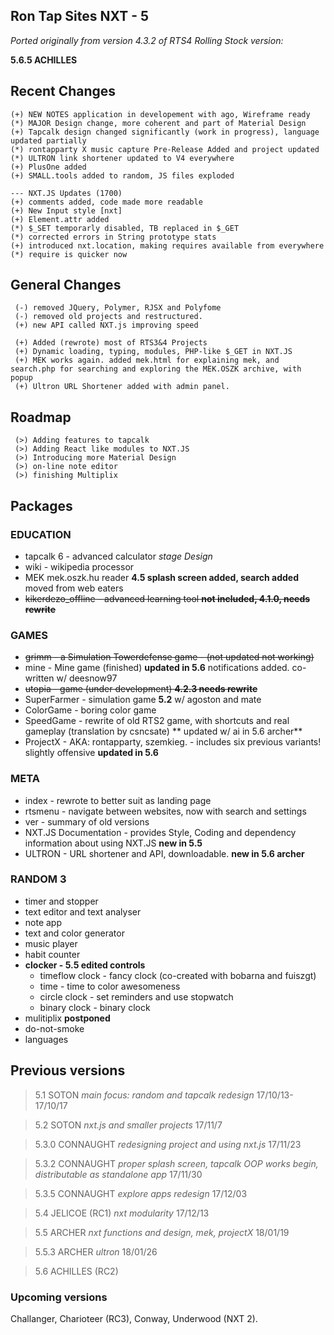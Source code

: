 

## Ron Tap Sites NXT - 5 
*Ported originally from version 4.3.2 of RTS4*
*Rolling Stock version:*

**5.6.5 ACHILLES**

## Recent Changes
```
(+) NEW NOTES application in developement with ago, Wireframe ready
(*) MAJOR Design change, more coherent and part of Material Design
(+) Tapcalk design changed significantly (work in progress), language updated partially
(*) rontapparty X music capture Pre-Release Added and project updated
(*) ULTRON link shortener updated to V4 everywhere
(+) PlusOne added
(+) SMALL.tools added to random, JS files exploded
 
--- NXT.JS Updates (1700)
(+) comments added, code made more readable
(+) New Input style [nxt]
(+) Element.attr added
(*) $_SET temporarly disabled, TB replaced in $_GET
(*) corrected errors in String prototype stats
(+) introduced nxt.location, making requires available from everywhere
(*) require is quicker now
```

## General Changes
```
 (-) removed JQuery, Polymer, RJSX and Polyfome
 (-) removed old projects and restructured.
 (+) new API called NXT.js improving speed

 (+) Added (rewrote) most of RTS3&4 Projects
 (+) Dynamic loading, typing, modules, PHP-like $_GET in NXT.JS
 (+) MEK works again. added mek.html for explaining mek, and search.php for searching and exploring the MEK.OSZK archive, with popup
 (+) Ultron URL Shortener added with admin panel.

```
## Roadmap
```
 (>) Adding features to tapcalk
 (>) Adding React like modules to NXT.JS
 (>) Introducing more Material Design
 (>) on-line note editor
 (>) finishing Multiplix
```
## Packages

### EDUCATION
* tapcalk 6 - advanced calculator _stage Design_
* wiki - wikipedia processor 
* MEK mek.oszk.hu reader **4.5 splash screen added, search added**  moved from web eaters
* ~~kikerdezo_offline - advanced learning tool  **not included, 4.1.0, needs rewrite**~~

### GAMES
* ~~grimm - a Simulation Towerdefense game - (not updated not working)~~
* mine - Mine game (finished) **updated in 5.6** notifications added. co-written w/ deesnow97
* ~~utopia - game  (under development) **4.2.3 needs rewrite**~~
* SuperFarmer - simulation game **5.2** w/ agoston and mate
* ColorGame - boring color game
* SpeedGame - rewrite of old RTS2 game, with shortcuts and real gameplay (translation by csncsate) ** updated w/ ai in 5.6 archer**
* ProjectX - AKA: rontapparty, szemkieg. - includes six previous variants! slightly offensive **updated in 5.6**

### META
* index -  rewrote to better suit as landing page
* rtsmenu - navigate between websites, now with search and settings
* ver -  summary of old versions
* NXT.JS Documentation - provides Style, Coding and dependency information about using NXT.JS **new in 5.5**
* ULTRON - URL shortener and API, downloadable. **new in 5.6 archer**

### RANDOM 3
* timer and stopper
* text editor and text analyser 
* note app
* text and color generator
* music player
* habit counter
* **clocker - 5.5 edited controls**
  * timeflow clock -  fancy clock (co-created with bobarna and fuiszgt)
  * time - time to color awesomeness
  * circle clock - set reminders and use stopwatch
  * binary clock - binary clock
* mulitiplix **postponed**
* do-not-smoke
* languages


## Previous versions
> 5.1 SOTON _main focus: random and tapcalk redesign_ 17/10/13-17/10/17

> 5.2 SOTON _nxt.js and smaller projects_ 17/11/7

> 5.3.0 CONNAUGHT _redesigning project and using nxt.js_ 17/11/23

> 5.3.2 CONNAUGHT _proper splash screen, tapcalk OOP works begin, distributable as standalone app_ 17/11/30

> 5.3.5 CONNAUGHT _explore apps redesign_ 17/12/03

> 5.4 JELICOE (RC1) _nxt modularity_ 17/12/13

> 5.5 ARCHER _nxt functions and design, mek, projectX_   18/01/19

> 5.5.3 ARCHER _ultron_   18/01/26

> 5.6 ACHILLES (RC2)

### Upcoming versions
Challanger, Charioteer (RC3), Conway, Underwood (NXT 2).